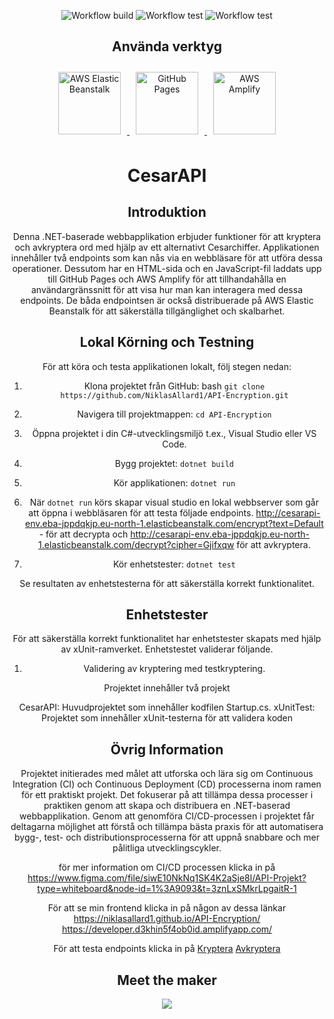 <div align="center">

![Workflow build](https://github.com/NiklasAllard1/API-Encryption/actions/workflows/aws_deploy.yml/badge.svg)
![Workflow test](https://github.com/NiklasAllard1/API-Encryption/actions/workflows/gh_pages_deploy.yml/badge.svg)
![Workflow test](https://github.com/NiklasAllard1/API-Encryption/actions/workflows/unity_test.yml/badge.svg)

</div>
<div style="text-align: center;">
<div align="center">
  <h2>Använda verktyg</h2>
   <a href="http://cesarapi-env.eba-jppdqkjp.eu-north-1.elasticbeanstalk.com/">
    <img src="https://cdn.worldvectorlogo.com/logos/aws-elastic-beanstalk-1.svg" alt="AWS Elastic Beanstalk" style="width: 100px; height: auto; margin: 10px;">
  </a>
  <a href="https://niklasallard1.github.io/API-Encryption/">
    <img src="https://pages.github.com/images/logo.svg" alt="GitHub Pages" style="width: 100px; height: auto; margin: 10px;">
  </a>
  <a href="https://developer.d3khin5f4ob0id.amplifyapp.com/">
    <img src="https://seeklogo.com/images/A/aws-amplify-logo-D68DDB5AB1-seeklogo.com.png" alt="AWS Amplify" style="width: 100px; height: auto; margin: 10px;">
  </a>
</div>
<div align="center">
  <h1>CesarAPI </h1>
</div>



## Introduktion

Denna .NET-baserade webbapplikation erbjuder funktioner för att kryptera och avkryptera ord med hjälp av ett alternativt Cesarchiffer. Applikationen innehåller två endpoints som kan nås via en webbläsare för att utföra dessa operationer. Dessutom har en HTML-sida och en JavaScript-fil laddats upp till GitHub Pages och AWS Amplify för att tillhandahålla en användargränssnitt för att visa hur man kan interagera med dessa endpoints. De båda endpointsen är också distribuerade på AWS Elastic Beanstalk för att säkerställa tillgänglighet och skalbarhet.

<div align="center">

## Lokal Körning och Testning

För att köra och testa applikationen lokalt, följ stegen nedan:
</div>

1. Klona projektet från GitHub:
    bash
    `git clone https://github.com/NiklasAllard1/API-Encryption.git`

2. Navigera till projektmappen:
    `cd API-Encryption`

3. Öppna projektet i din C#-utvecklingsmiljö t.ex., Visual Studio eller VS Code.

4. Bygg projektet:
    `dotnet build`

5. Kör applikationen:
    `dotnet run`

6. När `dotnet run` körs skapar visual studio en lokal webbserver som går att öppna i webbläsaren för att testa följade endpoints. http://cesarapi-env.eba-jppdqkjp.eu-north-1.elasticbeanstalk.com/encrypt?text=Default - för att decrypta och http://cesarapi-env.eba-jppdqkjp.eu-north-1.elasticbeanstalk.com/decrypt?cipher=Gjifxqw för att avkryptera.


7. Kör enhetstester:
    `dotnet test`

<div align="center">
Se resultaten av enhetstesterna för att säkerställa korrekt funktionalitet.

## Enhetstester

För att säkerställa korrekt funktionalitet har enhetstester skapats med hjälp av xUnit-ramverket. Enhetstestet validerar följande.
</div>

1. Validering av kryptering med testkryptering.
<div align="center">
Projektet innehåller två projekt

CesarAPI: Huvudprojektet som innehåller kodfilen Startup.cs.
xUnitTest: Projektet som innehåller xUnit-testerna för att validera koden


## Övrig Information

Projektet initierades med målet att utforska och lära sig om Continuous Integration (CI) och Continuous Deployment (CD) processerna inom ramen för ett praktiskt projekt. Det fokuserar på att tillämpa dessa processer i praktiken genom att skapa och distribuera en .NET-baserad webbapplikation. Genom att genomföra CI/CD-processen i projektet får deltagarna möjlighet att förstå och tillämpa bästa praxis för att automatisera bygg-, test- och distributionsprocesserna för att uppnå snabbare och mer pålitliga utvecklingscykler.

för mer information om CI/CD processen klicka in på 
https://www.figma.com/file/siwE10NkNq1SK4K2aSje8l/API-Projekt?type=whiteboard&node-id=1%3A9093&t=3znLxSMkrLpgaitR-1

För att se min frontend klicka in på någon av dessa länkar
https://niklasallard1.github.io/API-Encryption/
https://developer.d3khin5f4ob0id.amplifyapp.com/

För att testa endpoints klicka in på 
<a href="http://cesarapi-env.eba-jppdqkjp.eu-north-1.elasticbeanstalk.com/encrypt?text=Default" target="_blank">Kryptera</a>
 <a href="http://cesarapi-env.eba-jppdqkjp.eu-north-1.elasticbeanstalk.com/decrypt?cipher=Gjifxqw" target="_blank">Avkryptera</a>


<div style="text-align: center;">
  <h2>Meet the maker</h2>
  <a href="https://github.com/NiklasAllard1/API-Encryption/graphs/contributors">
    <img src="https://github.com/niklasallard1.png" />
  </a>
</div>

</div>